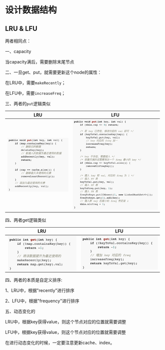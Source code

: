 # 设计数据结构

## LRU & LFU

两者相同点：

一、capacity

当capacity满后，需要删除末尾节点

二、一旦get、put，就需要更新这个node的属性：

在LRU中，需要`makeRecently`；

在LFU中，需要`increaseFreq`；

三、两者的`put`逻辑类似

| LRU                | LFU                |
| ------------------ | ------------------ |
| ![](./LRU-put.png) | ![](./LFU-put.png) |

四、两者get逻辑类似

| LRU   | LFU  |
| ----- | ---- |
| ![](./LRU-get.png) | ![](./LFU-get.png)     |

四、两者的本质是自定义排序:

1、LRU中，根据"recently"进行排序

2、LFU中，根据"frequency"进行排序

五、动态变化的

LRU中，根据key获得value，则这个节点对应的位置就需要调整

LFU中，根据key获得value，则这个节点对应的位置就需要调整

在进行动态变化的时候，一定要注意更新cache、index。

